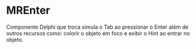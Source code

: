 # MREnter
Componente Delphi que troca simula o Tab ao pressionar o Enter além de outros recursos como: colorir o objeto em foco e exibir o Hint ao entrar no objeto.
